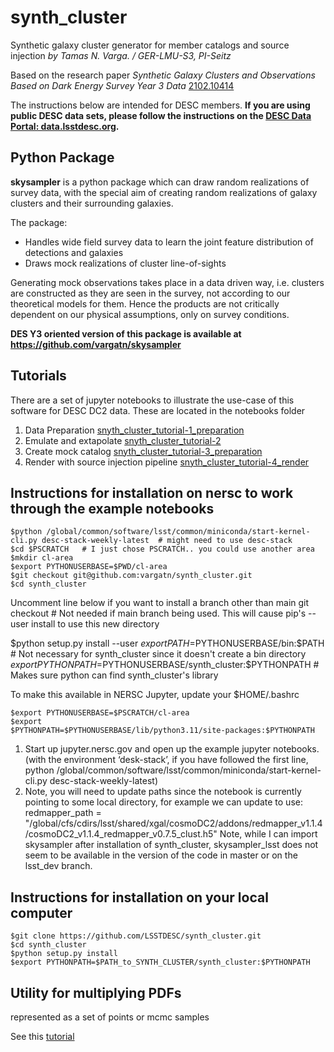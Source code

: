# synth_cluster

Synthetic galaxy cluster generator for member catalogs and source injection *by Tamas N. Varga. / GER-LMU-S3, PI-Seitz*

Based on the research paper *Synthetic Galaxy Clusters and Observations Based on Dark Energy Survey Year 3 Data* [2102.10414](https://arxiv.org/abs/2102.10414)

The instructions below are intended for DESC members.
**If you are using public DESC data sets, please follow the instructions on the [DESC Data Portal: data.lsstdesc.org](https://data.lsstdesc.org/).**

## Python Package

**skysampler** is a python package which can draw random realizations of survey data, with the special aim
of creating random realizations of galaxy clusters and their surrounding galaxies.

The package:

* Handles wide field survey data to learn the joint feature distribution of detections and galaxies
* Draws mock realizations of cluster line-of-sights

Generating mock observations takes place in a data driven way, i.e. clusters are constructed as they are seen in
the survey, not according to our theoretical models for them. Hence the products are not critically dependent
on our physical assumptions, only on survey conditions.

**DES Y3 oriented version of this package is available at https://github.com/vargatn/skysampler**

## Tutorials

There are a set of jupyter notebooks to illustrate the use-case of this software for DESC DC2 data. These are located in the notebooks folder

1) Data Preparation [snyth_cluster_tutorial-1_preparation](notebooks/synth_cluster_tutorial-1_preparation.ipynb)
2) Emulate and extapolate [snyth_cluster_tutorial-2](notebooks/synth_cluster_tutorial-2.ipynb)
3) Create mock catalog [snyth_cluster_tutorial-3_preparation](notebooks/synth_cluster_tutorial-3_generation.ipynb)
4) Render with source injection pipeline [snyth_cluster_tutorial-4_render](notebooks/snyth_cluster_tutorial-4_render.ipynb)


## Instructions for installation on nersc to work through the example notebooks

```
$python /global/common/software/lsst/common/miniconda/start-kernel-cli.py desc-stack-weekly-latest  # might need to use desc-stack
$cd $PSCRATCH   # I just chose PSCRATCH.. you could use another area
$mkdir cl-area
$export PYTHONUSERBASE=$PWD/cl-area   
$git checkout git@github.com:vargatn/synth_cluster.git
$cd synth_cluster
```

Uncomment line below if you want to install a branch other than main
git checkout <branch we want to install>  # Not needed if main branch being used.
This will cause pip's --user install to use this new directory

$python setup.py install --user
$export PATH=$PYTHONUSERBASE/bin:$PATH           # Not necessary for synth_cluster since it doesn't create a bin directory
$export PYTHONPATH=$PYTHONUSERBASE/synth_cluster:$PYTHONPATH   # Makes sure python can find synth_cluster's library

To make this available in NERSC Jupyter, update your $HOME/.bashrc

```
$export PYTHONUSERBASE=$PSCRATCH/cl-area
$export
$PYTHONPATH=$PYTHONUSERBASE/lib/python3.11/site-packages:$PYTHONPATH
```

1) Start up jupyter.nersc.gov and open up the example jupyter notebooks. (with the environment ‘desk-stack’, if you have followed the first line, python /global/common/software/lsst/common/miniconda/start-kernel-cli.py desc-stack-weekly-latest)
2) Note, you will need to update paths since the notebook is currently pointing to some local directory, for example we can update to use: 
redmapper_path = "/global/cfs/cdirs/lsst/shared/xgal/cosmoDC2/addons/redmapper_v1.1.4/cosmoDC2_v1.1.4_redmapper_v0.7.5_clust.h5"
Note, while I can import skysampler after installation of synth_cluster, skysampler_lsst does not seem to be available in the version of the code in master or on the lsst_dev branch. 


## Instructions for installation on your local computer

```
$git clone https://github.com/LSSTDESC/synth_cluster.git
$cd synth_cluster
$python setup.py install
$export PYTHONPATH=$PATH_to_SYNTH_CLUSTER/synth_cluster:$PYTHONPATH
```

## Utility for multiplying PDFs

represented as a set of points or mcmc samples

See this  [tutorial](notebooks/multiply/Multiply_likelihood_in_chain_PART-1.ipynb)
